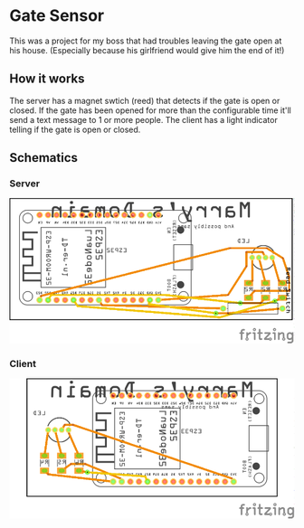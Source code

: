 # Gate Sensor
This was a project for my boss that had troubles leaving the gate open at his house. (Especially because his girlfriend would give him the end of it!)

## How it works
The server has a magnet swtich (reed) that detects if the gate is open or closed.
If the gate has been opened for more than the configurable time it'll send a text message to 1 or more people.
The client has a light indicator telling if the gate is open or closed.


## Schematics

### Server
![Server](https://github.com/Isaac-Duarte/GateSesnsor/blob/master/Schematic/GateSensorServer_pcb.png)


### Client
![Client](https://github.com/Isaac-Duarte/GateSesnsor/blob/master/Schematic/GateSensorClient_pcb.png)